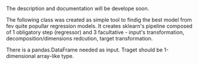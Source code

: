 The description and documentation will be develope soon.

The following class was created as simple tool to findig the best model from fev quite popullar regression models. 
It creates sklearn's pipeline composed of 1 obligatory step (regressor) and 3 facultative - input's transformation, decomposition/dimensions redcution, target transformation.

There is a pandas.DataFrame needed as input. Traget should be 1-dimensional array-like type.
